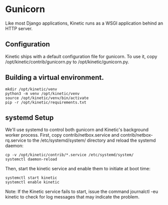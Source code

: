 # Gunicorn
Like most Django applications, Kinetic runs as a WSGI application behind an HTTP server.

## Configuration

Kinetic ships with a default configuration file for gunicorn.
To use it, copy /opt/kinetic/contrib/gunicorn.py to /opt/kinetic/gunicorn.py.

## Building a virtual environment.

```
mkdir /opt/kinetic/venv
python3 -m venv /opt/kinetic/venv
source /opt/kinetic/venv/bin/activate
pip -r /opt/kinetic/requirements.txt
```

## systemd Setup

We'll use systemd to control both gunicorn and Kinetic's background worker process.
First, copy contrib/netbox.service and contrib/netbox-rq.service to the /etc/systemd/system/ directory and reload the systemd daemon:

```
cp -v /opt/kinetic/contrib/*.service /etc/systemd/system/
systemctl daemon-reload
```

Then, start the kinetic service and enable them to initiate at boot time:

```
systemctl start kinetic
systemctl enable kinetic
```

Note: If the Kinetic service fails to start, issue the command journalctl -eu kinetic to check for log messages that may indicate the problem.
